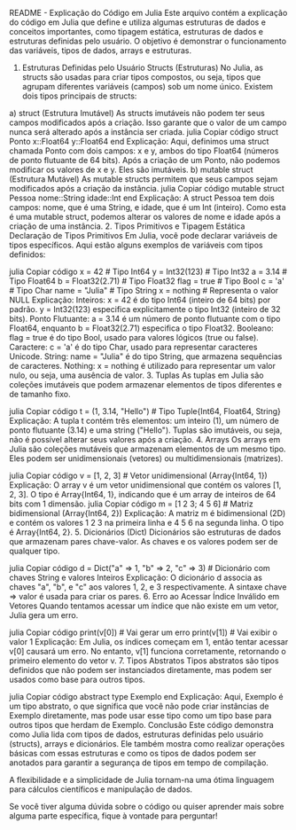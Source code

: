 README - Explicação do Código em Julia
Este arquivo contém a explicação do código em Julia que define e utiliza algumas estruturas de dados e conceitos importantes, como tipagem estática, estruturas de dados e estruturas definidas pelo usuário. O objetivo é demonstrar o funcionamento das variáveis, tipos de dados, arrays e estruturas.

1. Estruturas Definidas pelo Usuário
Structs (Estruturas)
No Julia, as structs são usadas para criar tipos compostos, ou seja, tipos que agrupam diferentes variáveis (campos) sob um nome único. Existem dois tipos principais de structs:

a) struct (Estrutura Imutável)
As structs imutáveis não podem ter seus campos modificados após a criação. Isso garante que o valor de um campo nunca será alterado após a instância ser criada.
julia
Copiar código
struct Ponto
    x::Float64
    y::Float64
end
Explicação:
Aqui, definimos uma struct chamada Ponto com dois campos: x e y, ambos do tipo Float64 (números de ponto flutuante de 64 bits).
Após a criação de um Ponto, não podemos modificar os valores de x e y. Eles são imutáveis.
b) mutable struct (Estrutura Mutável)
As mutable structs permitem que seus campos sejam modificados após a criação da instância.
julia
Copiar código
mutable struct Pessoa
    nome::String
    idade::Int
end
Explicação:
A struct Pessoa tem dois campos: nome, que é uma String, e idade, que é um Int (inteiro).
Como esta é uma mutable struct, podemos alterar os valores de nome e idade após a criação de uma instância.
2. Tipos Primitivos e Tipagem Estática
Declaração de Tipos Primitivos
Em Julia, você pode declarar variáveis de tipos específicos. Aqui estão alguns exemplos de variáveis com tipos definidos:

julia
Copiar código
x = 42    # Tipo Int64
y = Int32(123)  # Tipo Int32
a = 3.14    # Tipo Float64
b = Float32(2.71)   # Tipo Float32
flag = true   # Tipo Bool
c = 'a'   # Tipo Char
name = "Julia"  # Tipo String
x = nothing   # Representa o valor NULL
Explicação:
Inteiros: x = 42 é do tipo Int64 (inteiro de 64 bits) por padrão. y = Int32(123) especifica explicitamente o tipo Int32 (inteiro de 32 bits).
Ponto Flutuante: a = 3.14 é um número de ponto flutuante com o tipo Float64, enquanto b = Float32(2.71) especifica o tipo Float32.
Booleano: flag = true é do tipo Bool, usado para valores lógicos (true ou false).
Caractere: c = 'a' é do tipo Char, usado para representar caracteres Unicode.
String: name = "Julia" é do tipo String, que armazena sequências de caracteres.
Nothing: x = nothing é utilizado para representar um valor nulo, ou seja, uma ausência de valor.
3. Tuplas
As tuplas em Julia são coleções imutáveis que podem armazenar elementos de tipos diferentes e de tamanho fixo.

julia
Copiar código
t = (1, 3.14, "Hello")  # Tipo Tuple{Int64, Float64, String}
Explicação:
A tupla t contém três elementos: um inteiro (1), um número de ponto flutuante (3.14) e uma string ("Hello").
Tuplas são imutáveis, ou seja, não é possível alterar seus valores após a criação.
4. Arrays
Os arrays em Julia são coleções mutáveis que armazenam elementos de um mesmo tipo. Eles podem ser unidimensionais (vetores) ou multidimensionais (matrizes).

julia
Copiar código
v = [1, 2, 3]  # Vetor unidimensional (Array{Int64, 1})
Explicação:
O array v é um vetor unidimensional que contém os valores [1, 2, 3]. O tipo é Array{Int64, 1}, indicando que é um array de inteiros de 64 bits com 1 dimensão.
julia
Copiar código
m = [1 2 3; 4 5 6]  # Matriz bidimensional (Array{Int64, 2})
Explicação:
A matriz m é bidimensional (2D) e contém os valores 1 2 3 na primeira linha e 4 5 6 na segunda linha. O tipo é Array{Int64, 2}.
5. Dicionários (Dict)
Dicionários são estruturas de dados que armazenam pares chave-valor. As chaves e os valores podem ser de qualquer tipo.

julia
Copiar código
d = Dict("a" => 1, "b" => 2, "c" => 3)  # Dicionário com chaves String e valores Inteiros
Explicação:
O dicionário d associa as chaves "a", "b", e "c" aos valores 1, 2, e 3 respectivamente.
A sintaxe chave => valor é usada para criar os pares.
6. Erro ao Acessar Índice Inválido em Vetores
Quando tentamos acessar um índice que não existe em um vetor, Julia gera um erro.

julia
Copiar código
print(v[0]) # Vai gerar um erro
print(v[1]) # Vai exibir o valor 1
Explicação:
Em Julia, os índices começam em 1, então tentar acessar v[0] causará um erro. No entanto, v[1] funciona corretamente, retornando o primeiro elemento do vetor v.
7. Tipos Abstratos
Tipos abstratos são tipos definidos que não podem ser instanciados diretamente, mas podem ser usados como base para outros tipos.

julia
Copiar código
abstract type Exemplo end
Explicação:
Aqui, Exemplo é um tipo abstrato, o que significa que você não pode criar instâncias de Exemplo diretamente, mas pode usar esse tipo como um tipo base para outros tipos que herdam de Exemplo.
Conclusão
Este código demonstra como Julia lida com tipos de dados, estruturas definidas pelo usuário (structs), arrays e dicionários. Ele também mostra como realizar operações básicas com essas estruturas e como os tipos de dados podem ser anotados para garantir a segurança de tipos em tempo de compilação.

A flexibilidade e a simplicidade de Julia tornam-na uma ótima linguagem para cálculos científicos e manipulação de dados.

Se você tiver alguma dúvida sobre o código ou quiser aprender mais sobre alguma parte específica, fique à vontade para perguntar!
